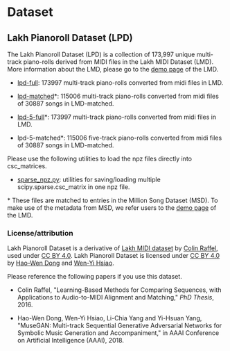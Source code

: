# Dataset

## Lakh Pianoroll Dataset (LPD)

The Lakh Pianoroll Dataset (LPD) is a collection of 173,997 unique multi-track piano-rolls derived from MIDI files in the Lakh MIDI Dataset (LMD). More information about the LMD, please go to the [demo page](http://colinraffel.com/projects/lmd/) of the LMD.

- [lpd-full](https://drive.google.com/file/d/0Bx-qnQlE_EmseEtIWGR6WHVoQmM/view?usp=drivesdk): 173997 multi-track piano-rolls converted from midi files in LMD.

- [lpd-matched](https://drive.google.com/file/d/0Bx-qnQlE_EmsWG1LbVY0MHY5ems/view?usp=drivesdk)\*: 115006 multi-track piano-rolls converted from midi files of 30887 songs in LMD-matched.

- [lpd-5-full](https://drive.google.com/file/d/11c7XH3OJDQNr6Ybxc7KGvl559DluqRFk/view?usp=drivesdk)\*: 173997 multi-track piano-rolls converted from midi files in LMD. 

- lpd-5-matched\*: 115006 five-track piano-rolls converted from midi files of 30887 songs in LMD-matched. 

Please use the following utilities to load the npz files directly into csc_matrices.

- [sparse_npz.py](https://drive.google.com/open?id=0Bx-qnQlE_EmsMFRISEd2MFJsS3c): utilities for saving/loading multiple scipy.sparse.csc_matrix in one npz file.

\* These files are matched to entries in the Million Song Dataset (MSD). To make use of the metadata from MSD, we refer users to the [demo page](http://colinraffel.com/projects/lmd/) of the LMD.

### License/attribution

Lakh Pianoroll Dataset is a derivative of [Lakh MIDI dataset](http://colinraffel.com/projects/lmd/) by [Colin Raffel](http://colinraffel.com), used under [CC BY 4.0](https://creativecommons.org/licenses/by/4.0/). Lakh Pianoroll Dataset is licensed under [CC BY 4.0](https://creativecommons.org/licenses/by/4.0/) by [Hao-Wen Dong](https://salu133445.github.io/) and [Wen-Yi Hsiao](https://github.com/wayne391).

Please reference the following papers if you use this dataset.

- Colin Raffel, "Learning-Based Methods for Comparing Sequences, with Applications to Audio-to-MIDI Alignment and Matching," *PhD Thesis*, 2016.

- Hao-Wen Dong, Wen-Yi Hsiao, Li-Chia Yang and Yi-Hsuan Yang, "MuseGAN: Multi-track Sequential Generative Adversarial Networks for Symbolic Music Generation and Accompaniment," in AAAI Conference on Artificial Intelligence (AAAI), 2018.
